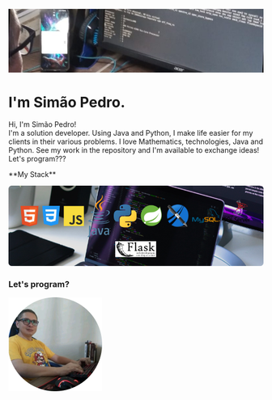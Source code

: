 ![Simão Pedro Mendes Gabriel](/img/img-background.jpg)

# I'm Simão Pedro.

<p>
  Hi, I'm Simão Pedro!<br>
  I'm a solution developer. Using Java and Python, I make life easier for my clients in their various problems.
  I love Mathematics, technologies, Java and Python. See my work in the repository and I'm available to exchange ideas!<br>
  Let's program???
</p>
<p>
**My Stack**
</p>

![My Tools](/img/img-my-stack.png)

### Let's program?

![Let's program](/img/img-simao-avatar.png#center)
